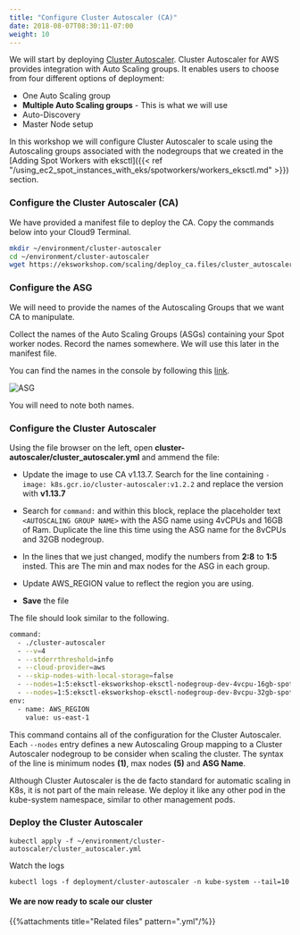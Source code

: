 ```yaml
---
title: "Configure Cluster Autoscaler (CA)"
date: 2018-08-07T08:30:11-07:00
weight: 10
---
```


We will start by deploying [Cluster Autoscaler](https://github.com/kubernetes/autoscaler/tree/master/cluster-autoscaler). Cluster Autoscaler for AWS provides integration with Auto Scaling groups. It enables users to choose from four different options of deployment:

* One Auto Scaling group 
* **Multiple Auto Scaling groups** - This is what we will use
* Auto-Discovery
* Master Node setup

In this workshop we will configure Cluster Autoscaler to scale using the Autoscaling groups associated with the nodegroups that we created in the [Adding Spot Workers with eksctl]({{< ref "/using_ec2_spot_instances_with_eks/spotworkers/workers_eksctl.md" >}}) section.

### Configure the Cluster Autoscaler (CA)
We have provided a manifest file to deploy the CA. Copy the commands below into your Cloud9 Terminal.

```bash
mkdir ~/environment/cluster-autoscaler
cd ~/environment/cluster-autoscaler
wget https://eksworkshop.com/scaling/deploy_ca.files/cluster_autoscaler.yml
```

### Configure the ASG
We will need to provide the names of the Autoscaling Groups that we want CA to manipulate. 

Collect the names of the Auto Scaling Groups (ASGs) containing your Spot worker nodes. Record the names somewhere. We will use this later in the manifest file.

You can find the names in the console by following this [link](https://console.aws.amazon.com/ec2/autoscaling/home?#AutoScalingGroups:filter=eksctl-eksworkshop-eksctl-nodegroup-dev;view=details). 

![ASG](/images/using_ec2_spot_instances_with_eks/scaling/scaling-asg-spot-groups.png)

You will need to note both names.

### Configure the Cluster Autoscaler

Using the file browser on the left, open **cluster-autoscaler/cluster_autoscaler.yml** and ammend the file:

 * Update the image to use CA v1.13.7. Search for the line containing `- image: k8s.gcr.io/cluster-autoscaler:v1.2.2` and replace the version with **v1.13.7**

 * Search for `command:` and within this block, replace the placeholder text `<AUTOSCALING GROUP NAME>` with the ASG name using 4vCPUs and 16GB of Ram. Duplicate the line this time using the ASG  name for the 8vCPUs and 32GB nodegroup.
 
 * In the lines that we just changed, modify the numbers from **2:8** to **1:5** insted. This are
 The min and max nodes for the ASG in each group. 

 * Update AWS_REGION value to reflect the region you are using.

 * **Save** the file

The file should look similar to the following.
```bash
command:
  - ./cluster-autoscaler
  - --v=4
  - --stderrthreshold=info
  - --cloud-provider=aws
  - --skip-nodes-with-local-storage=false
  - --nodes=1:5:eksctl-eksworkshop-eksctl-nodegroup-dev-4vcpu-16gb-spot-NodeGroup-1V6PX51MY0KGP
  - --nodes=1:5:eksctl-eksworkshop-eksctl-nodegroup-dev-8vcpu-32gb-spot-NodeGroup-S0A0UGWAH5N1
env:
  - name: AWS_REGION
    value: us-east-1
```
This command contains all of the configuration for the Cluster Autoscaler. Each `--nodes` entry defines a new Autoscaling Group mapping to a Cluster Autoscaler nodegroup to be consider when scaling the cluster. The syntax of the line is minimum nodes **(1)**, max nodes **(5)** and **ASG Name**.

Although Cluster Autoscaler is the de facto standard for automatic scaling in K8s, it is not part of the main release. We deploy it like any other pod in the kube-system namespace, similar to other management pods.




### Deploy the Cluster Autoscaler

```
kubectl apply -f ~/environment/cluster-autoscaler/cluster_autoscaler.yml
```

Watch the logs
```
kubectl logs -f deployment/cluster-autoscaler -n kube-system --tail=10
```

#### We are now ready to scale our cluster

{{%attachments title="Related files" pattern=".yml"/%}}
